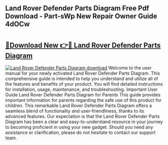## Land Rover Defender Parts Diagram Free Pdf Download - Part-sWp New Repair Owner Guide 4dOCw

# <h2><a href="http://dfided.blite.top/?on=Land+Rover+Defender+Parts+Diagram">🔗Download New 👉🔴 Land Rover Defender Parts Diagram</a></h2>

[![Land Rover Defender Parts Diagram download](https://i.imgur.com/lujVjoI.png)](http://dfided.blite.top/?on=Land+Rover+Defender+Parts+Diagram)
Welcome to the user manual for your newly activated Land Rover Defender Parts Diagram. This comprehensive guide is intended to help you understand and utilize all of the features and benefits of your product. You will find detailed instructions for installation, usage, maintenance, and troubleshooting. Important User Guide Land Rover Defender Parts Diagram for Parents This guide provides important information for parents regarding the safe use of this product for children. This remarkable Land Rover Defender Parts Diagram offers a seamless blend of functionality and user-friendliness, thanks to its advanced features. Our expectation is that the Land Rover Defender Parts Diagram has been a clear and easy-to-understand resource in your journey to becoming proficient in using your new gadget. Should you need any assistance or clarification, please do not hesitate to contact our support team.
